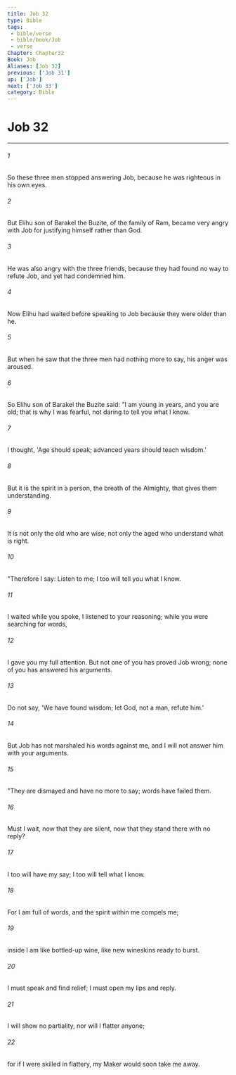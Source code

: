 ```yaml
---
title: Job 32
type: Bible
tags:
 - bible/verse
 - bible/book/Job
 - verse
Chapter: Chapter32
Book: Job
Aliases: [Job 32]
previous: ['Job 31']
up: ['Job']
next: ['Job 33']
category: Bible
---
```

# Job 32

***


###### 1 
So these three men stopped answering Job, because he was righteous in his own eyes. 

###### 2 
But Elihu son of Barakel the Buzite, of the family of Ram, became very angry with Job for justifying himself rather than God. 

###### 3 
He was also angry with the three friends, because they had found no way to refute Job, and yet had condemned him. 

###### 4 
Now Elihu had waited before speaking to Job because they were older than he. 

###### 5 
But when he saw that the three men had nothing more to say, his anger was aroused. 

###### 6 
So Elihu son of Barakel the Buzite said: "I am young in years, and you are old; that is why I was fearful, not daring to tell you what I know. 

###### 7 
I thought, 'Age should speak; advanced years should teach wisdom.' 

###### 8 
But it is the spirit in a person, the breath of the Almighty, that gives them understanding. 

###### 9 
It is not only the old who are wise, not only the aged who understand what is right. 

###### 10 
"Therefore I say: Listen to me; I too will tell you what I know. 

###### 11 
I waited while you spoke, I listened to your reasoning; while you were searching for words, 

###### 12 
I gave you my full attention. But not one of you has proved Job wrong; none of you has answered his arguments. 

###### 13 
Do not say, 'We have found wisdom; let God, not a man, refute him.' 

###### 14 
But Job has not marshaled his words against me, and I will not answer him with your arguments. 

###### 15 
"They are dismayed and have no more to say; words have failed them. 

###### 16 
Must I wait, now that they are silent, now that they stand there with no reply? 

###### 17 
I too will have my say; I too will tell what I know. 

###### 18 
For I am full of words, and the spirit within me compels me; 

###### 19 
inside I am like bottled-up wine, like new wineskins ready to burst. 

###### 20 
I must speak and find relief; I must open my lips and reply. 

###### 21 
I will show no partiality, nor will I flatter anyone; 

###### 22 
for if I were skilled in flattery, my Maker would soon take me away. 
